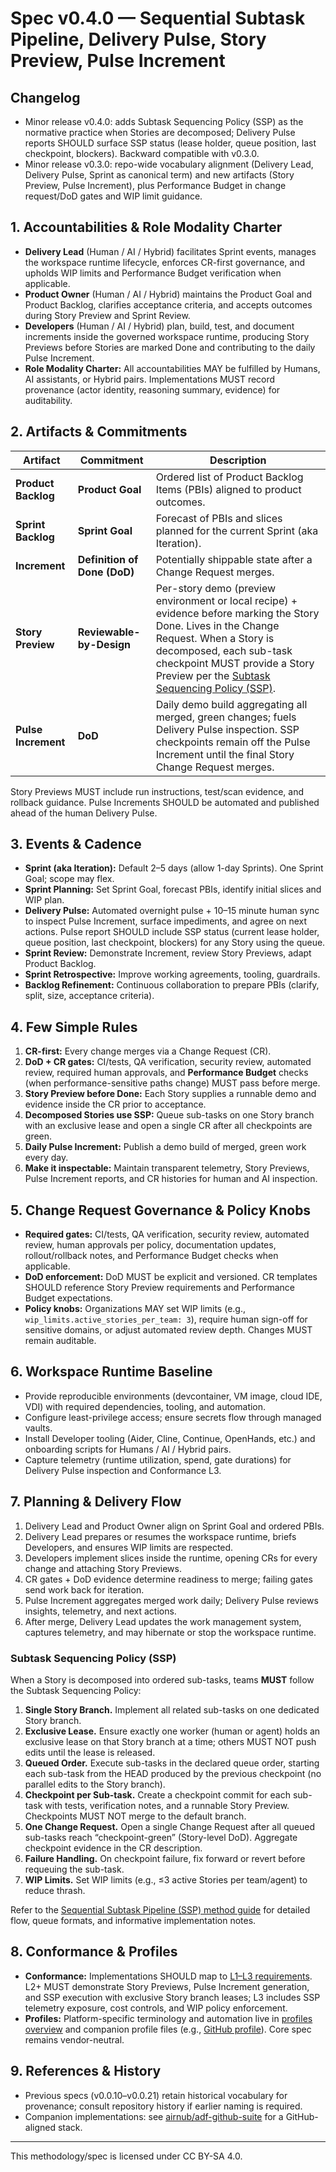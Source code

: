 # Spec v0.4.0 — Sequential Subtask Pipeline, Delivery Pulse, Story Preview, Pulse Increment

## Changelog

- Minor release v0.4.0: adds Subtask Sequencing Policy (SSP) as the normative practice when Stories are decomposed; Delivery Pulse reports SHOULD surface SSP status (lease holder, queue position, last checkpoint, blockers). Backward compatible with v0.3.0.
- Minor release v0.3.0: repo-wide vocabulary alignment (Delivery Lead, Delivery Pulse, Sprint as canonical term) and new artifacts (Story Preview, Pulse Increment), plus Performance Budget in change request/DoD gates and WIP limit guidance.

## 1. Accountabilities & Role Modality Charter
- **Delivery Lead** (Human / AI / Hybrid) facilitates Sprint events, manages the workspace runtime lifecycle, enforces CR-first governance, and upholds WIP limits and Performance Budget verification when applicable.
- **Product Owner** (Human / AI / Hybrid) maintains the Product Goal and Product Backlog, clarifies acceptance criteria, and accepts outcomes during Story Preview and Sprint Review.
- **Developers** (Human / AI / Hybrid) plan, build, test, and document increments inside the governed workspace runtime, producing Story Previews before Stories are marked Done and contributing to the daily Pulse Increment.
- **Role Modality Charter:** All accountabilities MAY be fulfilled by Humans, AI assistants, or Hybrid pairs. Implementations MUST record provenance (actor identity, reasoning summary, evidence) for auditability.

## 2. Artifacts & Commitments
| Artifact | Commitment | Description |
|---|---|---|
| **Product Backlog** | **Product Goal** | Ordered list of Product Backlog Items (PBIs) aligned to product outcomes. |
| **Sprint Backlog** | **Sprint Goal** | Forecast of PBIs and slices planned for the current Sprint (aka Iteration). |
| **Increment** | **Definition of Done (DoD)** | Potentially shippable state after a Change Request merges. |
| **Story Preview** | **Reviewable-by-Design** | Per-story demo (preview environment or local recipe) + evidence before marking the Story Done. Lives in the Change Request. When a Story is decomposed, each sub-task checkpoint MUST provide a Story Preview per the [Subtask Sequencing Policy (SSP)](../method/ssp-sequential-subtask-pipeline.v0.1.0.md). |
| **Pulse Increment** | **DoD** | Daily demo build aggregating all merged, green changes; fuels Delivery Pulse inspection. SSP checkpoints remain off the Pulse Increment until the final Story Change Request merges. |

Story Previews MUST include run instructions, test/scan evidence, and rollback guidance. Pulse Increments SHOULD be automated and published ahead of the human Delivery Pulse.

## 3. Events & Cadence
- **Sprint (aka Iteration):** Default 2–5 days (allow 1-day Sprints). One Sprint Goal; scope may flex.
- **Sprint Planning:** Set Sprint Goal, forecast PBIs, identify initial slices and WIP plan.
- **Delivery Pulse:** Automated overnight pulse + 10–15 minute human sync to inspect Pulse Increment, surface impediments, and agree on next actions. Pulse report SHOULD include SSP status (current lease holder, queue position, last checkpoint, blockers) for any Story using the queue.
- **Sprint Review:** Demonstrate Increment, review Story Previews, adapt Product Backlog.
- **Sprint Retrospective:** Improve working agreements, tooling, guardrails.
- **Backlog Refinement:** Continuous collaboration to prepare PBIs (clarify, split, size, acceptance criteria).

## 4. Few Simple Rules
1. **CR-first:** Every change merges via a Change Request (CR).
2. **DoD + CR gates:** CI/tests, QA verification, security review, automated review, required human approvals, and **Performance Budget** checks (when performance-sensitive paths change) MUST pass before merge.
3. **Story Preview before Done:** Each Story supplies a runnable demo and evidence inside the CR prior to acceptance.
4. **Decomposed Stories use SSP:** Queue sub-tasks on one Story branch with an exclusive lease and open a single CR after all checkpoints are green.
5. **Daily Pulse Increment:** Publish a demo build of merged, green work every day.
6. **Make it inspectable:** Maintain transparent telemetry, Story Previews, Pulse Increment reports, and CR histories for human and AI inspection.

## 5. Change Request Governance & Policy Knobs
- **Required gates:** CI/tests, QA verification, security review, automated review, human approvals per policy, documentation updates, rollout/rollback notes, and Performance Budget checks when applicable.
- **DoD enforcement:** DoD MUST be explicit and versioned. CR templates SHOULD reference Story Preview requirements and Performance Budget expectations.
- **Policy knobs:** Organizations MAY set WIP limits (e.g., `wip_limits.active_stories_per_team: 3`), require human sign-off for sensitive domains, or adjust automated review depth. Changes MUST remain auditable.

## 6. Workspace Runtime Baseline
- Provide reproducible environments (devcontainer, VM image, cloud IDE, VDI) with required dependencies, tooling, and automation.
- Configure least-privilege access; ensure secrets flow through managed vaults.
- Install Developer tooling (Aider, Cline, Continue, OpenHands, etc.) and onboarding scripts for Humans / AI / Hybrid pairs.
- Capture telemetry (runtime utilization, spend, gate durations) for Delivery Pulse inspection and Conformance L3.

## 7. Planning & Delivery Flow
1. Delivery Lead and Product Owner align on Sprint Goal and ordered PBIs.
2. Delivery Lead prepares or resumes the workspace runtime, briefs Developers, and ensures WIP limits are respected.
3. Developers implement slices inside the runtime, opening CRs for every change and attaching Story Previews.
4. CR gates + DoD evidence determine readiness to merge; failing gates send work back for iteration.
5. Pulse Increment aggregates merged work daily; Delivery Pulse reviews insights, telemetry, and next actions.
6. After merge, Delivery Lead updates the work management system, captures telemetry, and may hibernate or stop the workspace runtime.

### Subtask Sequencing Policy (SSP)

When a Story is decomposed into ordered sub-tasks, teams **MUST** follow the Subtask Sequencing Policy:

1. **Single Story Branch.** Implement all related sub-tasks on one dedicated Story branch.
2. **Exclusive Lease.** Ensure exactly one worker (human or agent) holds an exclusive lease on that Story branch at a time; others MUST NOT push edits until the lease is released.
3. **Queued Order.** Execute sub-tasks in the declared queue order, starting each sub-task from the HEAD produced by the previous checkpoint (no parallel edits to the Story branch).
4. **Checkpoint per Sub-task.** Create a checkpoint commit for each sub-task with tests, verification notes, and a runnable Story Preview. Checkpoints MUST NOT merge to the default branch.
5. **One Change Request.** Open a single Change Request after all queued sub-tasks reach “checkpoint-green” (Story-level DoD). Aggregate checkpoint evidence in the CR description.
6. **Failure Handling.** On checkpoint failure, fix forward or revert before requeuing the sub-task.
7. **WIP Limits.** Set WIP limits (e.g., ≤3 active Stories per team/agent) to reduce thrash.

Refer to the [Sequential Subtask Pipeline (SSP) method guide](../method/ssp-sequential-subtask-pipeline.v0.1.0.md) for detailed flow, queue formats, and informative implementation notes.

## 8. Conformance & Profiles
- **Conformance:** Implementations SHOULD map to [L1–L3 requirements](../conformance.md). L2+ MUST demonstrate Story Previews, Pulse Increment generation, and SSP execution with exclusive Story branch leases; L3 includes SSP telemetry exposure, cost controls, and WIP policy enforcement.
- **Profiles:** Platform-specific terminology and automation live in [profiles overview](../profiles/overview.md) and companion profile files (e.g., [GitHub profile](../profiles/github.md)). Core spec remains vendor-neutral.

## 9. References & History
- Previous specs (v0.0.10–v0.0.21) retain historical vocabulary for provenance; consult repository history if earlier naming is
  required.
- Companion implementations: see [airnub/adf-github-suite](https://github.com/airnub/adf-github-suite) for a GitHub-aligned stack.

---

This methodology/spec is licensed under CC BY-SA 4.0.
